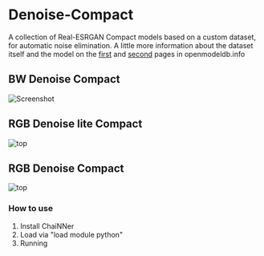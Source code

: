 # Denoise-Compact
A collection of Real-ESRGAN Compact models based on a custom dataset, for automatic noise elimination. A little more information about the dataset itself and the model on the [first](https://openmodeldb.info/models/1x-BW-Denoise) and [second](https://openmodeldb.info/models/1x-RGB-max-Denoise) pages in openmodeldb.info
## BW Denoise Compact
![Screenshot](https://i.postimg.cc/SsX1vyHr/bw.jpg)
## RGB Denoise lite Compact
![top](https://i.postimg.cc/QNTngdQN/rgb.jpg)
## RGB Denoise Compact
![top](https://i.postimg.cc/x10xSGWq/rgb-lite.jpg)
### How to use

1. Install ChaiNNer
2. Load via "load module python"
3. Running
